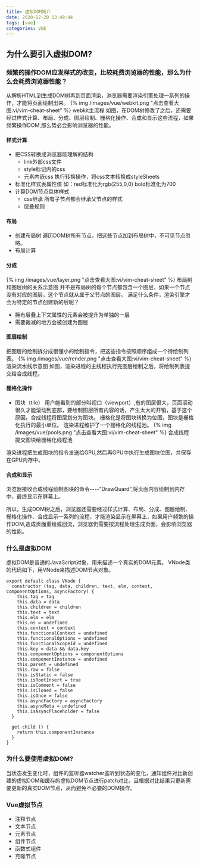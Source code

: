 ```yaml
---
title: 虚拟DOM简介
date: 2020-12-20 13:49:44
tags: [vue]
categories: VUE
---
```


## 为什么要引入虚拟DOM?
### 频繁的操作DOM应发样式的改变，比较耗费浏览器的性能，那么为什么会耗费浏览器性能？
从解析HTML到生成DOM树再到页面渲染，浏览器需要渲染引擎处理一系列的操作，才能将页面绘制出来。
{% img /images/vue/webkit.png "点击查看大图:vi/vim-cheat-sheet" %}
webkit主流程
如图，在DOM树修改了之后，还需要经过样式计算、布局、分成、图层绘制、栅格化操作、合成和显示这些流程，如果频繁操作DOM,那么势必会影响浏览器的性能。
#### 样式计算
* 把CSS转换成浏览器能理解的结构
    * link外部css文件
    * style标记内的css
    * 元素内嵌css
执行转换操作，将css文本转换成styleSheets
* 标准化样式表属性值
如：red标准化为rgb(255,0,0) bold标准化为700
* 计算DOM节点具体样式
    * css继承
    所有子节点都会继承父节点的样式
    * 层叠规则

#### 布局
* 创建布局树
遍历DOM树所有节点，把这些节点加到布局树中，不可见节点忽略。
* 布局计算

#### 分成
{% img /images/vue/layer.png "点击查看大图:vi/vim-cheat-sheet" %}
布局树和图层树的关系示意图
并不是布局树的每个节点都包含一个图层，如果一个节点没有对应的图层，这个节点就从属于父节点的图层。
满足什么条件，渲染引擎才会为特定的节点创建新的层呢？
* 拥有层叠上下文属性的元素会被提升为单独的一层
* 需要裁减的地方会被创建为图层

#### 图层绘制
把图层的绘制拆分成很懂小的绘制指令，把这些指令按照顺序组成一个待绘制列表。
{% img /images/vue/render.png "点击查看大图:vi/vim-cheat-sheet" %}
渲染流水线示意图
如图，渲染进程的主线程执行完图层绘制之后，将绘制列表提交给合成线程。

#### 栅格化操作
* 图块（tile）
用户能看到的部分叫视口（viewport）,有的图层很大，页面滚动很久才能滚动到底部，要绘制图层所有内容的话，产生太大的开销，基于这个原因，合成线程将图层划分为图块。
栅格化是将图块转换为位图，图块是栅格化执行的最小单位。
渲染进程维护了一个栅格化的线程池。
{% img /images/vue/pools.png "点击查看大图:vi/vim-cheat-sheet" %}
合成线程提交图块给栅格化线程池

渲染进程把生成图块的指令发送给GPU,然后再GPU中执行生成图块位图，并保存在GPU内存中。

#### 合成和显示
浏览器接收合成线程绘制图块的命令----”DrawQuard“,将页面内容绘制到内存中，最终显示在屏幕上。

所以，生成DOM树之后，浏览器还需要经过样式计算、布局、分成、图层绘制、栅格化操作、合成显示一系列的流程，才能渲染显示在屏幕上，如果用户频繁的操作DOM,造成页面重绘或回流，浏览器仍需要按流程处理生成页面，会影响浏览器的性能。

### 什么是虚拟DOM
虚拟DOM是普通的JavaScript对象，用来描述一个真实的DOM元素。
VNode类的代码如下，用VNode来描述DOM节点对象。
```
export default class VNode {
  constructor (tag, data, children, text, elm, context, componentOptions, asyncFactory) {
    this.tag = tag
    this.data = data
    this.children = children
    this.text = text
    this.elm = elm
    this.ns = undefined
    this.context = context
    this.functionalContext = undefined
    this.functionalOptions = undefined
    this.functionalScopeId = undefined
    this.key = data && data.key
    this.componentOptions = componentOptions
    this.componentInstance = undefined
    this.parent = undefined
    this.raw = false
    this.isStatic = false
    this.isRootInsert = true
    this.isComment = false
    this.isCloned = false
    this.isOnce = false
    this.asyncFactory = asyncFactory
    this.asyncMeta = undefined
    this.isAsyncPlaceholder = false
  }

  get child () {
    return this.componentInstance
  }
}
```

### 为什么要使用虚拟DOM?
当状态发生变化时，组件的监听器watcher监听到状态的变化，通知组件对比新创建的虚拟DOM和缓存的虚拟DOM节点进行patch对比，且根据对比结果只更新需要更新的真实DOM节点，从而避免不必要的DOM操作。

### Vue虚拟节点
* 注释节点
* 文本节点
* 元素节点
* 组件节点
* 函数式组件
* 克隆节点
